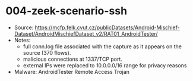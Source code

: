 # 004-zeek-scenario-ssh

- Source: https://mcfp.felk.cvut.cz/publicDatasets/Android-Mischief-Dataset/AndroidMischiefDataset_v2/RAT01_AndroidTester/
- Notes:
    - full conn.log file associated with the capture as it appears on the source (370 flows).
    - malicious connections at 1337/TCP port.
    - external IPs were replaced to 10.0.0.0/16 range for privacy reasons
- Malware: AndroidTester Remote Access Trojan
